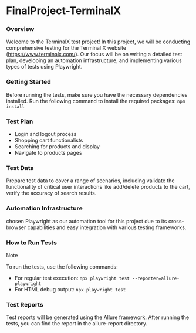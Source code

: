 # FinalProject-TerminalX

### Overview
Welcome to the TerminalX test project! In this project, we will be conducting comprehensive testing for the Terminal X website (https://www.terminalx.com/). Our focus will be on writing a detailed test plan, developing an automation infrastructure, and implementing various types of tests using Playwright.

### Getting Started
Before running the tests, make sure you have the necessary dependencies installed. Run the following command to install the required packages: `npm install`

### Test Plan
- Login and logout process
- Shopping cart functionalists 
- Searching for products and display
- Navigate to products pages

### Test Data
Prepare test data to cover a range of scenarios, including validate the functionality of critical user interactions like add/delete products to the cart, verify the accuracy of search results.

### Automation Infrastructure
chosen Playwright as our automation tool for this project due to its cross-browser capabilities and easy integration with various testing frameworks.

### How to Run Tests
> [!note]  
> To run the tests, use the following commands:
- For regular test execution: `npx playwright test --reporter=allure-playwright`
- For HTML debug output: `npx playwright test`

### Test Reports
Test reports will be generated using the Allure framework. After running the tests, you can find the report in the allure-report directory.
